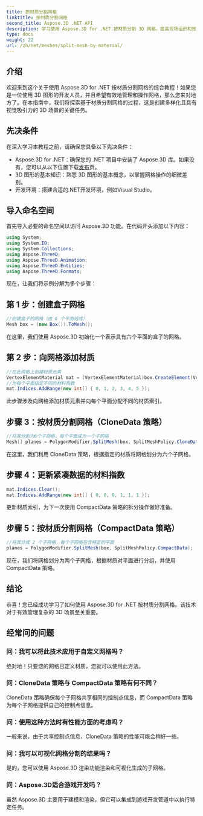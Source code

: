 ```yaml
---
title: 按材质分割网格
linktitle: 按材质分割网格
second_title: Aspose.3D .NET API
description: 学习使用 Aspose.3D for .NET 按材质分割 3D 网格。提高现场组织和效率。开发人员的分步指南。
type: docs
weight: 22
url: /zh/net/meshes/split-mesh-by-material/
---
```

## 介绍
欢迎来到这个关于使用 Aspose.3D for .NET 按材质分割网格的综合教程！如果您是一位使用 3D 图形的开发人员，并且希望有效地管理和操作网格，那么您来对地方了。在本指南中，我们将探索基于材质分割网格的过程，这是创建多样化且具有视觉吸引力的 3D 场景的关键任务。
## 先决条件
在深入学习本教程之前，请确保您具备以下先决条件：
-  Aspose.3D for .NET：确保您的 .NET 项目中安装了 Aspose.3D 库。如果没有，您可以从以下位置下载[发布](https://releases.aspose.com/3d/net/)页。
- 3D 图形的基本知识：熟悉 3D 图形的基本概念，以掌握网格操作的细微差别。
- 开发环境：搭建合适的.NET开发环境，例如Visual Studio。
## 导入命名空间
首先导入必要的命名空间以访问 Aspose.3D 功能。在代码开头添加以下内容：
```csharp
using System;
using System.IO;
using System.Collections;
using Aspose.ThreeD;
using Aspose.ThreeD.Animation;
using Aspose.ThreeD.Entities;
using Aspose.ThreeD.Formats;
```
现在，让我们将示例分解为多个步骤：
## 第 1 步：创建盒子网格
```csharp
//创建盒子的网格（由 6 个平面组成）
Mesh box = (new Box()).ToMesh();
```
在这里，我们使用 Aspose.3D 初始化一个表示具有六个平面的盒子的网格。
## 第 2 步：向网格添加材质
```csharp
//在此网格上创建材质元素
VertexElementMaterial mat = (VertexElementMaterial)box.CreateElement(VertexElementType.Material, MappingMode.Polygon, ReferenceMode.Index);
//为每个平面指定不同的材料指数
mat.Indices.AddRange(new int[] { 0, 1, 2, 3, 4, 5 });
```
此步骤涉及向网格添加材质元素并向每个平面分配不同的材质索引。
## 步骤 3：按材质分割网格（CloneData 策略）
```csharp
//将其分割为6个子网格，每个平面成为一个子网格
Mesh[] planes = PolygonModifier.SplitMesh(box, SplitMeshPolicy.CloneData);
```
在这里，我们利用 CloneData 策略，根据指定的材质将网格划分为六个子网格。
## 步骤 4：更新紧凑数据的材料指数
```csharp
mat.Indices.Clear();
mat.Indices.AddRange(new int[] { 0, 0, 0, 1, 1, 1 });
```
更新材质索引，为下一次使用 CompactData 策略的拆分操作做好准备。
## 步骤 5：按材质分割网格（CompactData 策略）
```csharp
//将其分成 2 个子网格，每个子网格包含特定的平面
planes = PolygonModifier.SplitMesh(box, SplitMeshPolicy.CompactData);
```
现在，我们将网格划分为两个子网格，根据材质对平面进行分组，并使用 CompactData 策略。
## 结论
恭喜！您已经成功学习了如何使用 Aspose.3D for .NET 按材质分割网格。该技术对于有效管理复杂的 3D 场景至关重要。
## 经常问的问题
### 问：我可以将此技术应用于自定义网格吗？
绝对地！只要您的网格已定义材质，您就可以使用此方法。
### 问：CloneData 策略与 CompactData 策略有何不同？
CloneData 策略确保每个子网格共享相同的控制点信息，而 CompactData 策略为每个子网格提供自己的控制点信息。
### 问：使用这种方法时有性能方面的考虑吗？
一般来说，由于共享控制点信息，CloneData 策略的性能可能会稍好一些。
### 问：我可以可视化网格分割的结果吗？
是的，您可以使用 Aspose.3D 渲染功能渲染和可视化生成的子网格。
### 问：Aspose.3D适合游戏开发吗？
虽然 Aspose.3D 主要用于建模和渲染，但它可以集成到游戏开发管道中以执行特定任务。